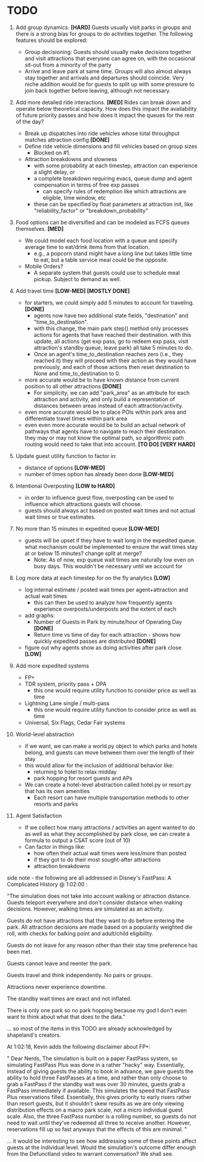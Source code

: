 # TODO

1. Add group dynamics. **[HARD]** Guests usually visit parks in groups and there is a strong bias for groups to do activities together.  The following features should be explored:
   - Group decisioning: Guests should usually make decisions together and visit attractions that everyone can agree on, with the occasional sit-out from a minority of the party
   - Arrive and leave park at same time.  Groups will also almost always stay together and arrivals and departures should coincide.  Very niche addition would be for guests to split up with some pressure to join back together before leaving, although not necessary.

2. Add more detailed ride interactions. **[MED]**  Rides can break down and operate below theoretical capacity.  How does this impact the availability of future priority passes and how does it impact the queues for the rest of the day?
   - Break up dispatches into ride vehicles whose total throughput matches attraction config  **[DONE]**
   - Define ride vehicle dimensions and fill vehicles based on group sizes
      - Blocked on #1.
   - Attraction breakdowns and slowness
      - with some probability at each timestep, attraction can experience a slight delay, or
      - a complete breakdown requiring evacs, queue dump and agent compensation in terms of free exp passes
         - can specify rules of redemption like which attractions are eligible, time window, etc
      - these can be specified by float parameters at attraction init, like "reliability_factor" or "breakdown_probability"

3. Food options can be diversified and can be modeled as FCFS queues themselves. **[MED]**
   - We could model each food location with a queue and specify average time to eat/drink items from that location.
     - e.g., a popcorn stand might have a long line but takes little time to eat, but a table service meal could be the opposite.
   - Mobile Orders?
     - A separate system that guests could use to schedule meal pickup.  Subject to demand as well.
    
4. Add travel time **[LOW-MED] [MOSTLY DONE]**
   - for starters, we could simply add 5 minutes to account for traveling.  **[DONE]**
     - agents now have two additional state fields, "destination" and "time_to_destination". 
     - with this change, the main park step() method only processes actions for agents that have reached their destination.  with this update, all actions (get exp pass, go to redeem exp pass, visit attraction's standby queue, leave park) all take 5 minutes to do.
     - Once an agent's time_to_destination reaches zero (i.e., they reached it) they will proceed with their action as they would have previously, and each of those actions then reset destination to None and time_to_destination to 0.
   - more accurate would be to have known distance from current position to all other attractions **[DONE]**
     - For simplicity, we can add "park_area" as an attribute for each attraction and activity, and only build a representation of distances between areas instead of each attraction/activity.
   - even more accurate would be to place POIs within park area and differentiate travel times within park area
   - even even more accurate would be to build an actual network of pathways that agents have to navigate to reach their destination.  they may or may not know the optimal path, so algorithmic path routing would need to take that into account.  **[TO DO]** **[VERY HARD]**
5. Update guest utility function to factor in:
   - distance of options **[LOW-MED]**
   - number of times option has already been done **[LOW-MED]**

6. Intentional Overposting **[LOW to HARD]**
   - in order to influence guest flow, overposting can be used to influence which attractions guests will choose.
   - guests should always act based on posted wait times and not actual wait times or true estimates.

7. No more than 15 minutes in expedited queue  **[LOW-MED]**
   - guests will be upset if they have to wait long in the expedited queue. what mechanism could be implemented to ensure the wait times stay at or below 15 minutes? change split at merge?
      - Note: As of now, exp queue wait times are naturally low even on busy days.  This wouldn't be necessary until we account for 
8. Log more data at each timestep for on the fly analytics **[LOW]**
   - log internal estimate / posted wait times per agent+attraction and actual wait times
      - this can then be used to analyze how frequently agents experience overposts/underposts and the extent of each
   - add graphs:
      - Number of Guests in Park by minute/hour of Operating Day **[DONE]**
      - Return time vs time of day for each attraction - shows how quickly expedited passes are distributed **[DONE]**
   - figure out why agents show as doing activities after park close **[LOW]**

9. Add more expedited systems
   - FP+
   - TDR system, priority pass + DPA
      - this one would require utility function to consider price as well as time
   - Lightning Lane single / multi-pass
      - this one would require utility function to consider price as well as time 
   - Universal, Six Flags, Cedar Fair systems 
    
10. World-level abstraction
    - if we want, we can make a world.py object to which parks and hotels belong, and guests can move between them over the length of their stay
    - this would allow for the inclusion of additional behavior like:
      - returning to hotel to relax midday
      - park hopping for resort guests and APs
    - We can create a hotel-level abstraction called hotel.py or resort.py that has its own amenities
      - Each resort can have multiple transportation methods to other resorts and parks
    
11. Agent Satisfaction
    - If we collect how many attractions / activities an agent wanted to do as well as what they accomplished by park close, we can create a formula to output a CSAT score (out of 10)
    - Can factor in things like:
       - how often their actual wait times were less/more than posted
       - if they got to do their most sought-after attractions
       - attraction breakdowns
    

side note - the following are all addressed in Disney's FastPass: A Complicated History @ 1:02:00 :

"The simulation does not take into account walking or attraction distance.
 Guests teleport everywhere and don't consider distance when making decisions.
 However, walking times are simulated as an activity.

 Guests do not have attractions that they want to do before entering the park.
 All attraction decisions are made based on a popularity weighted die roll, with checks
 for balking point and adult/child eligibility.
 
 Guests do not leave for any reason other than their stay time preference has been met.
 
 Guests cannot leave and reenter the park.
 
 Guests travel and think independently.  No pairs or groups.

 Attractions never experience downtime.

 The standby wait times are exact and not inflated.

 There is only one park so no park hopping because my god I don't even want to think about what that does to the data."
 
... so most of the items in this TODO are already acknowledged by shapeland's creators.

At 1:02:18, Kevin adds the following disclaimer about FP+:

"
Dear Nerds,
The simulation is built on a paper FastPass system, so simulating 
FastPass Plus was done in a rather "hacky" way.  Essentially, instead
of giving guests the ability to book in advance, we gave guests the
ability to hold three FastPasses at a time, and rather than only choose
to grab a FastPass if the standby wait was over 30 minutes, guests grab
a FastPass immediately if available.  This simulates the speed that
FastPass Plus reservations filled.  Essentially, this gives priority to early
risers rather than resort guests, but it shouldn't skew results as we
are only viewing distribution effects on a macro park scale, not a micro
individual guest scale.  Also, the three FastPass number is a
rolling number, so guests do not need to wait until they've redeemed
all three to receive another.  However, reservations fill up so fast anyways
that the effects of this are minimal.
"

... it would be interesting to see how addressing some of these points affect
guests at the individual level.  Would the simulation's outcome differ enough
from the Defunctland video to warrant conversation?  We shall see.

